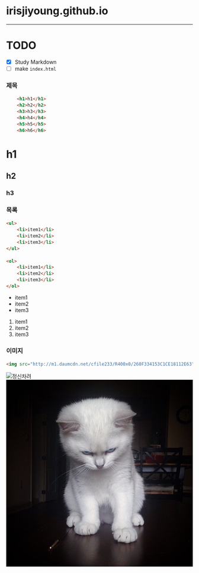 # irisjiyoung.github.io

---
# TODO
- [x] Study Markdown
- [ ] make `index.html` 

### 제목
```html
	<h1>h1</h1>
	<h2>h2</h2>
	<h3>h3</h3>
	<h4>h4</h4>
	<h5>h5</h5>
	<h6>h6</h6>
```

# h1
## h2
### h3

### 목록
```html
<ul>
	<li>item1</li>
	<li>item2</li>
	<li>item3</li>
</ul>

<ol>
	<li>item1</li>
	<li>item2</li>
	<li>item3</li>
</ol>
```

- item1
- item2
- item3

1. item1
1. item2
1. item3

### 이미지
``` html
<img src="http://m1.daumcdn.net/cfile233/R400x0/260F334153C1CE18112E63" alt="정신차려" width="133.33" height="74.67" />
```
![정신차려](http://m1.daumcdn.net/cfile233/R400x0/260F334153C1CE18112E63)
![붓과장](assets/cat.jpg)